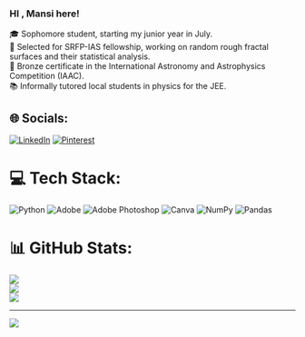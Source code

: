 ### HI , Mansi here!



🎓 Sophomore student, starting my junior year in July.<br/>
📡 Selected for SRFP-IAS fellowship, working on random rough fractal surfaces and their statistical analysis.<br/>
🥉 Bronze certificate in the International Astronomy and Astrophysics Competition (IAAC).<br/>
📚 Informally tutored local students in physics for the JEE.<br/>



## 🌐 Socials:
[![LinkedIn](https://img.shields.io/badge/LinkedIn-%230077B5.svg?logo=linkedin&logoColor=white)](https://linkedin.com/in/www.linkedin.com/in/mansi-bhongade-08696823a) [![Pinterest](https://img.shields.io/badge/Pinterest-%23E60023.svg?logo=Pinterest&logoColor=white)](https://pinterest.com/mansi_bhongade_003) 

# 💻 Tech Stack:
![Python](https://img.shields.io/badge/python-3670A0?style=plastic&logo=python&logoColor=ffdd54) ![Adobe](https://img.shields.io/badge/adobe-%23FF0000.svg?style=plastic&logo=adobe&logoColor=white) ![Adobe Photoshop](https://img.shields.io/badge/adobe%20photoshop-%2331A8FF.svg?style=plastic&logo=adobe%20photoshop&logoColor=white) ![Canva](https://img.shields.io/badge/Canva-%2300C4CC.svg?style=plastic&logo=Canva&logoColor=white) ![NumPy](https://img.shields.io/badge/numpy-%23013243.svg?style=plastic&logo=numpy&logoColor=white) ![Pandas](https://img.shields.io/badge/pandas-%23150458.svg?style=plastic&logo=pandas&logoColor=white) 
# 📊 GitHub Stats:
![](https://github-readme-stats.vercel.app/api?username=mansi358-a11&theme=merko&hide_border=false&include_all_commits=true&count_private=true)<br/>
![](https://github-readme-streak-stats.herokuapp.com/?user=mansi358-a11&theme=merko&hide_border=false)<br/>
![](https://github-readme-stats.vercel.app/api/top-langs/?username=mansi358-a11&theme=merko&hide_border=false&include_all_commits=true&count_private=true&layout=compact)

---
[![](https://visitcount.itsvg.in/api?id=mansi358-a11&icon=0&color=0)](https://visitcount.itsvg.in)

<!-- Proudly created with GPRM ( https://gprm.itsvg.in ) -->
